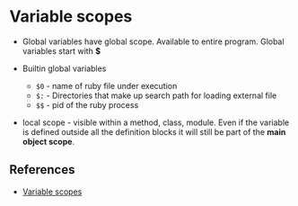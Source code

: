 # Variable scopes

* Global variables have global scope. Available to entire program. Global variables start with **$**

* Builtin global variables
  * `$0` - name of ruby file under execution
  * `$:` - Directories that make up search path for loading external file
  * `$$` - pid of the ruby process

* local scope - visible within a method, class, module. Even if the variable is defined outside all the definition blocks it will still be part of the **main object scope**.

## References

* [Variable scopes](http://rubylearning.com/satishtalim/scope.html)
